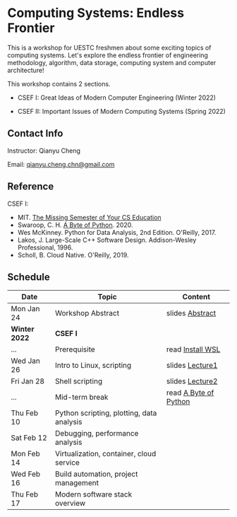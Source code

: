 # Computing Systems: Endless Frontier

This is a workshop for UESTC freshmen about some exciting topics of computing systems. Let's explore the endless frontier of engineering methodology, algorithm, data storage, computing system and computer architecture!

This workshop contains 2 sections.

- CSEF I: Great Ideas of Modern Computer Engineering (Winter 2022)

- CSEF II: Important Issues of Modern Computing Systems (Spring 2022)

## Contact Info

Instructor: Qianyu Cheng

Email: qianyu.cheng.chn@gmail.com

## Reference

CSEF I:

- MIT. [The Missing Semester of Your CS Education](https://missing.csail.mit.edu/)
- Swaroop, C. H. [A Byte of Python](https://python.swaroopch.com/). 2020.
- Wes McKinney. Python for Data Analysis, 2nd Edition. O'Reilly, 2017.
- Lakos, J. Large-Scale C++ Software Design. Addison-Wesley Professional, 1996.
- Scholl, B. Cloud Native. O'Reilly, 2019.

## Schedule

| Date            | Topic                                     | Content                                                      |
| --------------- | ----------------------------------------- | ------------------------------------------------------------ |
| Mon Jan 24      | Workshop Abstract                         | slides [Abstract](./slides/abstract.pdf)                     |
| **Winter 2022** | **CSEF I**                                |                                                              |
| ...             | Prerequisite                              | read [Install WSL](https://docs.microsoft.com/zh-cn/windows/wsl/install) |
| Wed Jan 26      | Intro to Linux, scripting                 | slides [Lecture1](./slides/p1/lecture1.pdf)                  |
| Fri Jan 28      | Shell scripting                           | slides [Lecture2](./slides/p1/lecture2.pdf)                  |
| ...             | Mid-term break                            | read [A Byte of Python](https://python.swaroopch.com/)       |
| Thu Feb 10      | Python scripting, plotting, data analysis |                                                              |
| Sat Feb 12      | Debugging, performance analysis           |                                                              |
| Mon Feb 14      | Virtualization, container, cloud service  |                                                              |
| Wed Feb 16      | Build automation, project management      |                                                              |
| Thu Feb 17      | Modern software stack overview            |                                                              |

